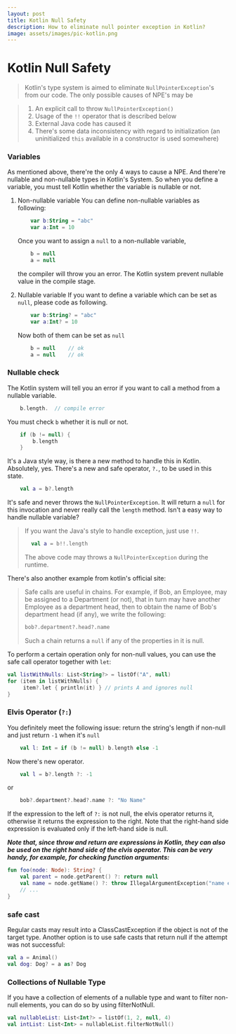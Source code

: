 ```yaml
---
layout: post
title: Kotlin Null Safety
description: How to eliminate null pointer exception in Kotlin?
image: assets/images/pic-kotlin.png
---
```



# Kotlin Null Safety

> Kotlin's type system is aimed to eliminate `NullPointerException`'s from our code. The only possible causes of NPE's may be

> 1. An explicit call to throw `NullPointerException()`
> 2. Usage of the `!!` operator that is described below
> 3. External Java code has caused it
> 4. There's some data inconsistency with regard to initialization (an uninitialized `this` available in a constructor is used somewhere)

### Variables
As mentioned above, there're the only 4 ways to cause a NPE. And there're nullable and non-nullable types in Kotlin's System. So when you define a variable, you must tell Kotlin whether the variable is nullable or not.

1. Non-nullable variable
    You can define non-nullable variables as following:
    
    ```kotlin
        var b:String = "abc"
        var a:Int = 10
    ```
    Once you want to assign a `null` to a non-nullable variable,
    
    ```kotlin
        b = null
        a = null
    ```
    the compiler will throw you an error. The Kotlin system prevent nullable value in the compile stage.

2. Nullable variable
    If you want to define a variable which can be set as `null`, please code as following. 
    
    ```kotlin
        var b:String? = "abc"
        var a:Int? = 10
    ```
    Now both of them can be set as `null`
    
    ```kotlin
        b = null    // ok
        a = null    // ok
    ```

### Nullable check
The Kotlin system will tell you an error if you want to call a method from a nullable variable.

```kotlin
    b.length.  // compile error
```
You must check `b` whether it is null or not.

```kotlin
    if (b != null) {
        b.length
    }
```
It's a Java style way, is there a new method to handle this in Kotlin. Absolutely, yes. There's a new and safe operator, `?.`, to be used in this state.

```kotlin
    val a = b?.length
``` 
It's safe and never throws the `NullPointerException`. It will return a `null` for  this invocation and never really call the `length` method. Isn't a easy way to handle nullable variable?

> If you want the Java's style to handle exception, just use `!!`.
> 
> ```kotlin
>   val a = b!!.length
> ```
> The above code may throws a `NullPointerException` during the runtime.


There's also another example from kotlin's official site:
>Safe calls are useful in chains. For example, if Bob, an Employee, may be assigned to a Department (or not), that in turn may have another Employee as a department head, then to obtain the name of Bob's department head (if any), we write the following:
>
>```kotlin
>bob?.department?.head?.name
>```
>Such a chain returns a `null` if any of the properties in it is null.

To perform a certain operation only for non-null values, you can use the safe call operator together with `let`:

```kotlin
val listWithNulls: List<String?> = listOf("A", null)
for (item in listWithNulls) {
     item?.let { println(it) } // prints A and ignores null
}
```
### Elvis Operator (`?:`)

You definitely meet the following issue: return the string's length if non-null and just return `-1` when it's `null`

```kotlin
    val l: Int = if (b != null) b.length else -1
```

Now there's new operator.

```kotlin
    val l = b?.length ?: -1
```
or 

```kotlin
    bob?.department?.head?.name ?: "No Name"
```

If the expression to the left of `?:` is not null, the elvis operator returns it, otherwise it returns the expression to the right. Note that the right-hand side expression is evaluated only if the left-hand side is null.

***Note that, since throw and return are expressions in Kotlin, they can also be used on the right hand side of the elvis operator. This can be very handy, for example, for checking function arguments:***

```kotlin
fun foo(node: Node): String? {
    val parent = node.getParent() ?: return null
    val name = node.getName() ?: throw IllegalArgumentException("name expected")
    // ...
}
```

### safe cast
Regular casts may result into a ClassCastException if the object is not of the target type. Another option is to use safe casts that return null if the attempt was not successful:

```kotlin
val a = Animal()
val dog: Dog? = a as? Dog
```
### Collections of Nullable Type
If you have a collection of elements of a nullable type and want to filter non-null elements, you can do so by using filterNotNull.

```kotlin
val nullableList: List<Int?> = listOf(1, 2, null, 4)
val intList: List<Int> = nullableList.filterNotNull()
```


